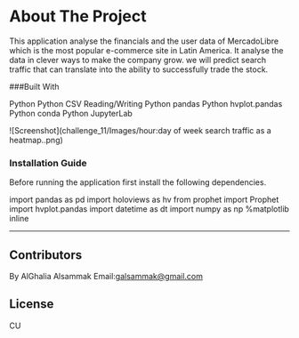 # About The Project

This application analyse the financials and the user data of MercadoLibre which is the most popular e-commerce site in Latin America. It analyse the data in clever ways to make the company grow. we will predict search traffic that can translate into the ability to successfully trade the stock.


###Built With

Python
Python CSV Reading/Writing
Python pandas
Python hvplot.pandas
Python conda
Python JupyterLab

![Screenshot](challenge_11/Images/hour:day of week search traffic as a heatmap..png)


### Installation Guide
Before running the application first install the following dependencies.

import pandas as pd
import holoviews as hv
from prophet import Prophet
import hvplot.pandas
import datetime as dt
import numpy as np
%matplotlib inline


---
## Contributors
By AlGhalia Alsammak
Email:galsammak@gmail.com
## License
CU
